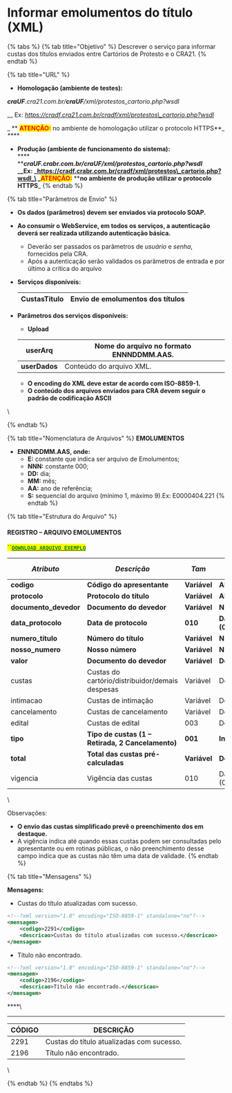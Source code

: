 # Informar emolumentos do título (XML)

{% tabs %}
{% tab title="Objetivo" %}
Descrever o serviço para informar custas dos títulos enviados entre Cartórios de Protesto e o CRA21.
{% endtab %}

{% tab title="URL" %}
* **Homologação (ambiente de testes):**

&#x20;     _**craUF**.cra21.com.br/**craUF**/xml/protestos\_cartorio.php?wsdl_

&#x20;    __     Ex: _https://cradf.cra21.com.br/cradf/xml/protestos\_cartorio.php?wsdl_

&#x20;  _     **  **<mark style="color:red;">**ATENÇÃO:**</mark>** no ambiente de homologação utilizar o protocolo HTTPS**_ \
_****_

* **Produção (ambiente de funcionamento do sistema):**\
  ****\
  ****_**craUF**.crabr.com.br/**craUF**/xml/protestos\_cartorio.php?wsdl_\
  __Ex: _https://cradf.crabr.com.br/cradf/xml/protestos\_cartorio.php?wsdl_\
  _<mark style="color:red;">**ATENÇÃO:**</mark>** ****no ambiente de produção utilizar o protocolo HTTPS**_
{% endtab %}

{% tab title="Parâmetros de Envio" %}
* **Os dados (parâmetros) devem ser enviados via protocolo SOAP.**
* **Ao consumir o WebService, em todos os serviços, a autenticação deverá ser realizada utilizando autenticação básica.**
  * Deverão ser passados os parâmetros de _usuário_ e _senha_, fornecidos pela CRA.
  * Após a autenticação serão validados os parâmetros de entrada e por último a crítica do arquivo
*   **Serviços disponíveis:**

    | **CustasTitulo** | Envio de emolumentos dos títulos |
    | ---------------- | -------------------------------- |
*   **Parâmetros dos serviços disponíveis:**

    * **Upload**

    | **userArq**   | Nome do arquivo no formato **ENNNDDMM.AAS.** |
    | ------------- | -------------------------------------------- |
    | **userDados** | Conteúdo do arquivo XML.                     |

    * **O encoding do XML deve estar de acordo com ISO-8859-1.**
    * **O conteúdo dos arquivos enviados para CRA devem seguir o padrão de codificação ASCII**

\

{% endtab %}

{% tab title="Nomenclatura de Arquivos" %}
**EMOLUMENTOS**&#x20;

* **ENNNDDMM.AAS, onde:**
  * **E:** constante que indica ser arquivo de Emolumentos;
  * **NNN:** constante 000;
  * **DD:** dia;
  * **MM:** mês;
  * **AA:** ano de referência;
  * **S:** sequencial do arquivo (mínimo 1, máximo 9).Ex: E0000404.221
{% endtab %}

{% tab title="Estrutura do Arquivo" %}
#### REGISTRO – ARQUIVO EMOLUMENTOS



<mark style="color:green;">**``**</mark>[<mark style="color:green;">**`DOWNLOAD ARQUIVO EXEMPLO`**</mark>](https://github.com/p21sistemas/manual-cra-21/blob/main/EXEMPLO\_CUSTAS\_TITULO.zip?raw=true)

| _**Atributo**_         | _**Descrição**_                                   | _**Tam**_    | _**Tipo**_            | _**Casas Decimais**_ | _**Obrigatório**_ |
| ---------------------- | ------------------------------------------------- | ------------ | --------------------- | -------------------- | ----------------- |
| **codigo**             | **Código do apresentante**                        | **Variável** | **Alfanumérico**      | **Nenhuma**          | **Sim**           |
| **protocolo**          | **Protocolo do título**                           | **Variável** | **Alfanumérico**      | **Nenhuma**          | **Não**           |
| **documento\_devedor** | **Documento do devedor**                          | **Variável** | **Numérico**          | **Nenhuma**          | **Não**           |
| **data\_protocolo**    | **Data de protocolo**                             | **010**      | **Data (01/01/2024)** | **Nenhuma**          | **Não**           |
| **numero\_titulo**     | **Número do título**                              | **Variável** | **Numérico**          | **Nenhuma**          | **Não**           |
| **nosso\_numero**      | **Nosso número**                                  | **Variável** | **Numérico**          | **Nenhuma**          | **Não**           |
| **valor**              | **Documento do devedor**                          | **Variável** | **Decimal**           | **2**                | **Não**           |
| custas                 | Custas do cartório/distribuidor/demais despesas   | Variável     | Decimal               | 2                    | Não               |
| intimacao              | Custas de intimação                               | Variável     | Decimal               |  2                   | Não               |
| cancelamento           | Custas de cancelamento                            | Variável     | Decimal               |  2                   | Não               |
| edital                 | Custas de edital                                  | 003          | Decimal               |  2                   | Não               |
| **tipo**               | **Tipo de custas (1 – Retirada, 2 Cancelamento)** | **001**      | **Inteiro**           | **Nenhuma**          | **Não**           |
| **total**              | **Total das custas pré-calculadas**               | **Variável** | **Decimal**           | **2**                | **Não**           |
| vigencia               | Vigência das custas                               | 010          | Data (01/01/2024)     | Nenhuma              | N                 |

\


Observações:

* **O envio das custas simplificado prevê o preenchimento dos em destaque.**
* A vigência indica até quando essas custas podem ser consultadas pelo apresentante ou em rotinas públicas, o não preenchimento desse campo indica que as custas não têm uma data de validade.
{% endtab %}

{% tab title="Mensagens" %}


**Mensagens:**

* Custas do título atualizadas com sucesso.

```xml
<!--?xml version="1.0" encoding="ISO-8859-1" standalone="no"?-->
<mensagem>
    <codigo>2291</codigo>
    <descricao>Custas do título atualizadas com sucesso.</descricao>
</mensagem>
```



* Título não encontrado.



```xml
<!--?xml version="1.0" encoding="ISO-8859-1" standalone="no"?-->
<mensagem>
    <codigo>2196</codigo>
    <descricao>Título não encontrado.</descricao>
</mensagem>
```

****\
****

| **CÓDIGO** | **DESCRIÇÃO**                             |
| ---------- | ----------------------------------------- |
| 2291       | Custas do título atualizadas com sucesso. |
| 2196       | Título não encontrado.                    |

\

{% endtab %}
{% endtabs %}





&#x20;
